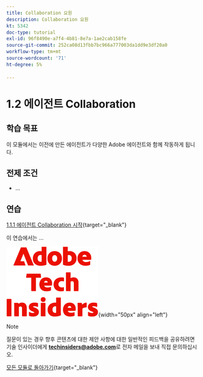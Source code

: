 ```yaml
---
title: Collaboration 요원
description: Collaboration 요원
kt: 5342
doc-type: tutorial
exl-id: 96f8490e-a7f4-4b81-8e7a-1ae2cab158fe
source-git-commit: 252ca08d13fbb7bc966a777003da1dd9e3df20a0
workflow-type: tm+mt
source-wordcount: '71'
ht-degree: 5%

---
```


# 1.2 에이전트 Collaboration

## 학습 목표

이 모듈에서는 이전에 만든 에이전트가 다양한 Adobe 에이전트와 함께 작동하게 됩니다.

## 전제 조건

- ...

## 연습

[1.1.1 에이전트 Collaboration 시작](./ex1.md){target="_blank"}

이 연습에서는 ...

![기술 내부자](./../../../assets/images/techinsiders.png){width="50px" align="left"}

>[!NOTE]
>
>질문이 있는 경우 향후 콘텐츠에 대한 제안 사항에 대한 일반적인 피드백을 공유하려면 기술 인사이더에게 **techinsiders@adobe.com**&#x200B;로 전자 메일을 보내 직접 문의하십시오.

[모든 모듈로 돌아가기](../../../overview.md){target="_blank"}
